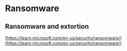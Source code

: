 # Ransomware

## Ransomware and extortion

[https://learn.microsoft.com/en-us/security/ransomware/](https://learn.microsoft.com/en-us/security/ransomware/)





